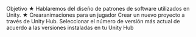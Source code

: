 Objetivo
 ★ Hablaremos del diseño de patrones de software utilizados en Unity.
 ★ Crearanimaciones para un jugador
Crear un nuevo proyecto a través de Unity Hub. Seleccionar el número de versión más actual de acuerdo a las versiones instaladas en tu Unity Hub
